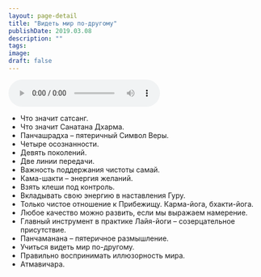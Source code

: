 ```yaml
---
layout: page-detail
title: "Видеть мир по-другому"
publishDate: 2019.03.08
description: ""
tags:
image:
draft: false
---
```


<audio title="2019.03.08 - Видеть мир по-другому.mp3" src="/upload/iblock/c9b/c9b51ed88a25ef7f6dd70a4683a87a37.mp3" controls=""></audio>

* Что значит сатсанг.
* Что значит Санатана Дхарма.
* Панчашрадха – пятеричный Символ Веры.
* Четыре осознанности.
* Девять поколений.
* Две линии передачи.
* Важность поддержания чистоты самай.
* Кама-шакти – энергия желаний.
* Взять клеши под контроль.
* Вкладывать свою энергию в наставления Гуру.
* Только чистое отношение к Прибежищу. Карма-йога, бхакти-йога.
* Любое качество можно развить, если мы выражаем намерение.
* Главный инструмент в практике Лайя-йоги – созерцательное присутствие.
* Панчаманана – пятеричное размышление.
* Учиться видеть мир по-другому.
* Правильно воспринимать иллюзорность мира.
* Атмавичара.

  
